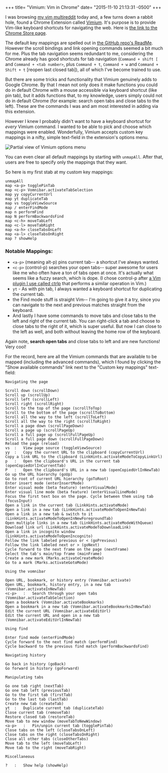 +++
title= "Vimium: Vim in Chrome"
date= "2015-11-10 21:13:31 -0500"
+++

I was browsing [my vim multireddit](https://www.reddit.com/user/sts10/m/vim_multi) today and, a few turns down a rabbit hole, found a Chrome Extension called [Vimium](https://vimium.github.io). It's purpose is to provide Vim-like keyboard shortcuts for navigating the web. Here is [the link to the Chrome Store page](https://chrome.google.com/webstore/detail/vimium/dbepggeogbaibhgnhhndojpepiihcmeb). 

The default key mappings are spelled out in [the GitHub repo's ReadMe](https://github.com/philc/vimium/blob/master/README.md). However the scroll bindings and link opening commands seemed a bit much for me. Plus the tab navigation seems redundant to me, considering the Chrome already has good shortcuts for tab navigation (`Command + shift [` and `Command + <tab number>`, plus `Command + t`, `Command + w` and `Command + Shift + t` [reopen last closed tab]), all of which I've become trained to use.

But there are some tricks and functionality that Vimium genuinely adds to Google Chrome. By that I mean not only does it make functions you could do in default Chrome with a mouse accessible via keyboard shortcut (like pin tab), but it adds functions that, to my knowledge, users simply could not do in default Chrome (for example: search open tabs and close tabs to the left). These are the commands I was and am most interested in adding via this extension. 

<!-- more -->

However I knew I probably didn't want to have a keyboard shortcut for _every_ Vimium command. I wanted to be able to pick and choose which mappings were enabled. Wonderfully, Vimium accepts custom key mappings in a nifty, simple text-field in the extension's options menu. 

![Partial view of Vimium options menu](http://i.imgur.com/NE6CtIe.png)

You can even clear all default mappings by starting with `unmapAll`. After that, users are free to specify only the mappings that they want. 

So here is my first stab at my custom key mappings:

```
unmapAll
map <a-p> togglePinTab
map <c-p> Vomnibar.activateTabSelection
map yy copyCurrentUrl
map yt duplicateTab
map vs toggleViewSource
map / enterFindMode
map n performFind
map N performBackwardsFind
map <c-h> moveTabLeft
map <c-l> moveTabRight
map <a-h> closeTabsOnLeft
map <a-l> closeTabsOnRight
map ? showHelp
```

### Notable Mappings:

- `<a-p>` (meaning alt-p) pins current tab-- a shortcut I've always wanted. 
- `<c-p>` (control-p) searches your open tabs-- super awesome for users like me who often have a ton of tabs open at once. It's actually what seems like a fuzzy search, which is dope. (I chose control-p after [a Vim plugin I use called ctrlp](https://github.com/kien/ctrlp.vim) that performs a similar operation in Vim.)
- `yt` - As with pin tab, I always wanted a keyboard shortcut for duplicating the current tab.
- the Find mode stuff is straight Vim-- I'm going to give it a try, since you can navigate to the next and previous matches straight from the keyboard.
- And lastly I have some commands to move tabs and close tabs to the left and right of the current tab. You can right-click a tab and choose to close tabs to the right of it, which is super useful. But now I can close to the left as well, and both without leaving the home row of the keyboard.

Again note, **search open tabs** and close tabs to left and  are new functions! Very cool! 


For the record, here are all the Vimium commands that are available to be mapped (including the advanced commands), which I found by clicking the "Show available commands" link next to the "Custom key mappings" text-field:

```
Navigating the page

Scroll down (scrollDown)
Scroll up (scrollUp)
Scroll left (scrollLeft)
Scroll right (scrollRight)
Scroll to the top of the page (scrollToTop)
Scroll to the bottom of the page (scrollToBottom)
Scroll all the way to the left (scrollToLeft)
Scroll all the way to the right (scrollToRight)
Scroll a page down (scrollPageDown)
Scroll a page up (scrollPageUp)
Scroll a full page up (scrollFullPageUp)
Scroll a full page down (scrollFullPageDown)
Reload the page (reload)
vs	:	View page source (toggleViewSource)
yy	:	Copy the current URL to the clipboard (copyCurrentUrl)
Copy a link URL to the clipboard (LinkHints.activateModeToCopyLinkUrl)
p	:	Open the clipboard's URL in the current tab (openCopiedUrlInCurrentTab)
P	:	Open the clipboard's URL in a new tab (openCopiedUrlInNewTab)
Go up the URL hierarchy (goUp)
Go to root of current URL hierarchy (goToRoot)
Enter insert mode (enterInsertMode)
Enter visual mode (beta feature) (enterVisualMode)
Enter visual line mode (beta feature) (enterVisualLineMode)
Focus the first text box on the page. Cycle between them using tab (focusInput)
Open a link in the current tab (LinkHints.activateMode)
Open a link in a new tab (LinkHints.activateModeToOpenInNewTab)
Open a link in a new tab & switch to it (LinkHints.activateModeToOpenInNewForegroundTab)
Open multiple links in a new tab (LinkHints.activateModeWithQueue)
Download link url (LinkHints.activateModeToDownloadLink)
Open a link in incognito window (LinkHints.activateModeToOpenIncognito)
Follow the link labeled previous or < (goPrevious)
Follow the link labeled next or > (goNext)
Cycle forward to the next frame on the page (nextFrame)
Select the tab's main/top frame (mainFrame)
Create a new mark (Marks.activateCreateMode)
Go to a mark (Marks.activateGotoMode)

Using the vomnibar

Open URL, bookmark, or history entry (Vomnibar.activate)
Open URL, bookmark, history entry, in a new tab (Vomnibar.activateInNewTab)
<c-p>	:	Search through your open tabs (Vomnibar.activateTabSelection)
Open a bookmark (Vomnibar.activateBookmarks)
Open a bookmark in a new tab (Vomnibar.activateBookmarksInNewTab)
Edit the current URL (Vomnibar.activateEditUrl)
Edit the current URL and open in a new tab (Vomnibar.activateEditUrlInNewTab)

Using find

Enter find mode (enterFindMode)
Cycle forward to the next find match (performFind)
Cycle backward to the previous find match (performBackwardsFind)

Navigating history

Go back in history (goBack)
Go forward in history (goForward)

Manipulating tabs

Go one tab right (nextTab)
Go one tab left (previousTab)
Go to the first tab (firstTab)
Go to the last tab (lastTab)
Create new tab (createTab)
yt	:	Duplicate current tab (duplicateTab)
Close current tab (removeTab)
Restore closed tab (restoreTab)
Move tab to new window (moveTabToNewWindow)
<a-p>	:	Pin/unpin current tab (togglePinTab)
Close tabs on the left (closeTabsOnLeft)
Close tabs on the right (closeTabsOnRight)
Close all other tabs (closeOtherTabs)
Move tab to the left (moveTabLeft)
Move tab to the right (moveTabRight)

Miscellaneous

?	:	Show help (showHelp)
```
